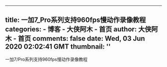 
---
title: 一加7_Pro系列支持960fps慢动作录像教程
categories: 
    - 博客
    - 大侠阿木 - 首页
author: 大侠阿木 - 首页
comments: false
date: Wed, 03 Jun 2020 02:02:41 GMT
thumbnail: ''
---

<div>   
一加7/Pro系列支持960fps慢动作录像教程  
</div>
            